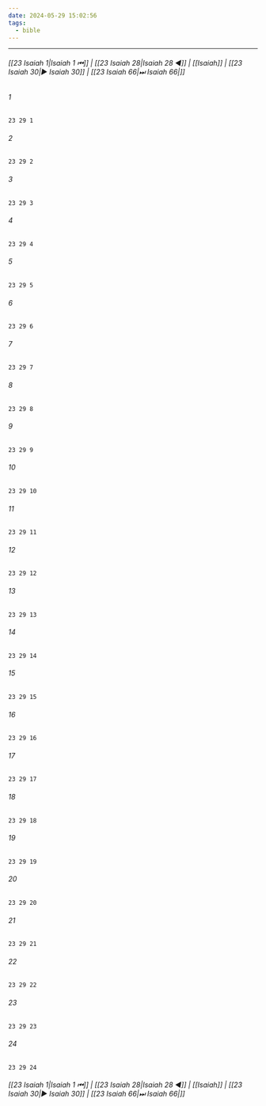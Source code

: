 ```yaml
---
date: 2024-05-29 15:02:56
tags:
  - bible
---
```

___

###### [[23 Isaiah 1|Isaiah 1 ⏮]] | [[23 Isaiah 28|Isaiah 28 ◀]] | [[Isaiah]] | [[23 Isaiah 30|▶ Isaiah 30]] | [[23 Isaiah 66|⏭ Isaiah 66|]]

###### 1
``` verse
23 29 1 
```
###### 2
``` verse
23 29 2 
```
###### 3
``` verse
23 29 3 
```
###### 4
``` verse
23 29 4 
```
###### 5
``` verse
23 29 5 
```
###### 6
``` verse
23 29 6 
```
###### 7
``` verse
23 29 7 
```
###### 8
``` verse
23 29 8 
```
###### 9
``` verse
23 29 9 
```
###### 10
``` verse
23 29 10 
```
###### 11
``` verse
23 29 11 
```
###### 12
``` verse
23 29 12 
```
###### 13
``` verse
23 29 13 
```
###### 14
``` verse
23 29 14 
```
###### 15
``` verse
23 29 15 
```
###### 16
``` verse
23 29 16 
```
###### 17
``` verse
23 29 17 
```
###### 18
``` verse
23 29 18 
```
###### 19
``` verse
23 29 19 
```
###### 20
``` verse
23 29 20 
```
###### 21
``` verse
23 29 21 
```
###### 22
``` verse
23 29 22 
```
###### 23
``` verse
23 29 23 
```
###### 24
``` verse
23 29 24 
```

###### [[23 Isaiah 1|Isaiah 1 ⏮]] | [[23 Isaiah 28|Isaiah 28 ◀]] | [[Isaiah]] | [[23 Isaiah 30|▶ Isaiah 30]] | [[23 Isaiah 66|⏭ Isaiah 66|]]

